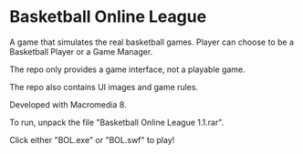 # Basketball Online League
A game that simulates the real basketball games. Player can choose to be a Basketball Player or a Game Manager.

The repo only provides a game interface, not a playable game.

The repo also contains UI images and game rules. 

Developed with Macromedia 8.


To run, unpack the file "Basketball Online League 1.1.rar".

Click either "BOL.exe" or "BOL.swf" to play!
